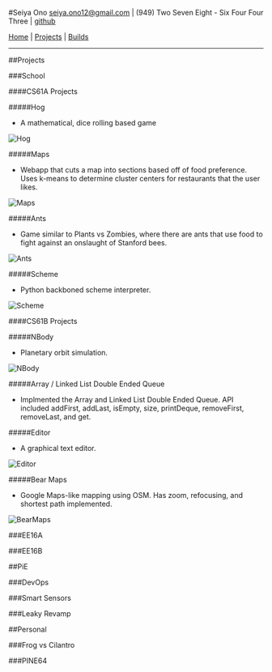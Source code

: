 #Seiya Ono
<seiya.ono12@gmail.com> | (949) Two Seven Eight - Six Four Four Three | [github](https://github.com/onibrow)

[Home](/) | [Projects](/projects.html) | [Builds](/builds.html)

-----

##Projects

###School

####CS61A Projects 

#####Hog

* A mathematical, dice rolling based game

![Hog](img/hog.png)

#####Maps

* Webapp that cuts a map into sections based off of food preference. Uses k-means to determine cluster centers for restaurants that the user likes. 

![Maps](img/maps.png)

#####Ants

* Game similar to Plants vs Zombies, where there are ants that use food to fight against an onslaught of Stanford bees.

![Ants](img/ants.png)

#####Scheme

* Python backboned scheme interpreter.

![Scheme](img/scheme.png)

####CS61B Projects 

#####NBody

* Planetary orbit simulation.

![NBody](img/nbody.png)

#####Array / Linked List Double Ended Queue

* Implmented the Array and Linked List Double Ended Queue. API included addFirst, addLast, isEmpty, size, printDeque, removeFirst, removeLast, and get.

#####Editor

* A graphical text editor.

![Editor](img/editor.png)

#####Bear Maps

* Google Maps-like mapping using OSM. Has zoom, refocusing, and shortest path implemented.

![BearMaps](img/bearmaps.jpg)

###EE16A

###EE16B

##PiE

###DevOps

###Smart Sensors

###Leaky Revamp

##Personal

###Frog vs Cilantro

###PINE64
